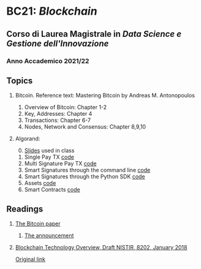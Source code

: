 # BC21: *Blockchain* #
## Corso di Laurea Magistrale in *Data Science e Gestione dell'Innovazione* ##
### Anno Accademico 2021/22 ###

## Topics ##
1. Bitcoin. Reference text: Mastering Bitcoin by Andreas M. Antonopoulos


    1. Overview of Bitcoin: Chapter 1-2
    2. Key, Addresses: Chapter 4
    3. Transactions: Chapter 6-7
    4. Nodes, Network and Consensus: Chapter 8,9,10

2. Algorand:

    0. [Slides](./slides.pdf) used in class
    1. Single Pay TX [code](./Code/01-SinglePayTx)
    2. Multi Signature Pay TX  [code](./Code/02-MultiPayTx)
    3. Smart Signatures through the command line [code](./Code/03-SmartSigPayTX-CLI)
    4. Smart Signatures through the Python SDK [code](./Code/04-SmartSigPayTX-PY)
    6. Assets [code](./Code/06-Assets)
    8. Smart Contracts [code](./Code/08-SmartContracts)
    
## Readings ##
1. [The Bitcoin paper](https://bitcoin.org/bitcoin.pdf)

    1. [The announcement](https://www.metzdowd.com/pipermail/cryptography/2008-October/014810.html)

2. [Blockchain Technology Overview, Draft NISTIR, 8202, January 2018](./Readings/nistir8202-draft.pdf)

    [Original link](https://csrc.nist.gov/CSRC/media/Publications/nistir/8202/draft/documents/nistir8202-draft.pdf)


